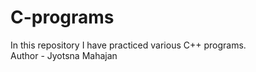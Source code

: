 # C-programs
In this repository I have practiced various C++ programs. 
<br>
Author - Jyotsna Mahajan
